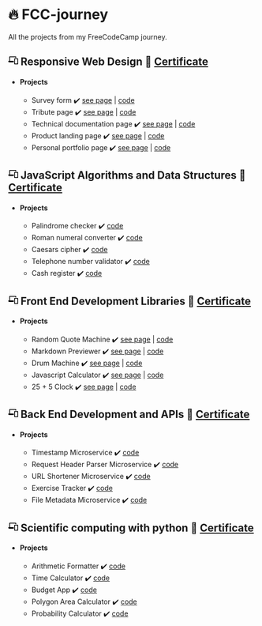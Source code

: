 # 🔥 FCC-journey
All the projects from my FreeCodeCamp journey.

## <svg width="20px" height="20px" aria-hidden="true" viewBox="0 0 640 512" xmlns="http://www.w3.org/2000/svg" class="cert-header-icon"><path d="M112 48h352v48h48V32a32.09 32.09 0 00-32-32H96a32.09 32.09 0 00-32 32v256H16a16 16 0 00-16 16v16a64.14 64.14 0 0063.91 64H352v-96H112zm492 80H420a36 36 0 00-36 36v312a36 36 0 0036 36h184a36 36 0 0036-36V164a36 36 0 00-36-36zm-12 336H432V176h160z"></path></svg> Responsive Web Design 📜 [Certificate](https://www.freecodecamp.org/certification/joelencinas/responsive-web-design)

- ####  Projects
  - Survey form ✔️  [see page](https://codepen.io/JoelEncinasMartin/pen/QWQVJar) | [code](https://github.com/JoelEncinas/fcc-journey/tree/main/responsive_web_design/Survey_form)
  - Tribute page ✔️  [see page](https://codepen.io/JoelEncinasMartin/pen/wvyjxpN) | [code](https://github.com/JoelEncinas/fcc-journey/tree/main/responsive_web_design/Tribute_page)
  - Technical documentation page ✔️  [see page](https://codepen.io/JoelEncinasMartin/pen/zYRmzoM) | [code](https://github.com/JoelEncinas/fcc-journey/tree/main/responsive_web_design/Technical_documentation_page)
  - Product landing page ✔️  [see page](https://codepen.io/JoelEncinasMartin/pen/JjpwbXE) | [code](https://github.com/JoelEncinas/fcc-journey/tree/main/responsive_web_design/Product_Landing_page)
  - Personal portfolio page ✔️  [see page](https://codepen.io/JoelEncinasMartin/pen/LYQMabB) | [code](https://github.com/JoelEncinas/fcc-journey/tree/main/responsive_web_design/Portfolio)

## <svg width="20px" height="20px" aria-hidden="true" viewBox="0 0 640 512" xmlns="http://www.w3.org/2000/svg" class="cert-header-icon"><path d="M112 48h352v48h48V32a32.09 32.09 0 00-32-32H96a32.09 32.09 0 00-32 32v256H16a16 16 0 00-16 16v16a64.14 64.14 0 0063.91 64H352v-96H112zm492 80H420a36 36 0 00-36 36v312a36 36 0 0036 36h184a36 36 0 0036-36V164a36 36 0 00-36-36zm-12 336H432V176h160z"></path></svg> JavaScript Algorithms and Data Structures 📜 [Certificate](https://www.freecodecamp.org/certification/joelencinas/javascript-algorithms-and-data-structures)

- ####  Projects
  - Palindrome checker ✔️ [code](https://github.com/JoelEncinas/fcc-journey/blob/main/javascript_algoriths_and_data_structures/palindrome_checker.js)
  - Roman numeral converter ✔️ [code](https://github.com/JoelEncinas/fcc-journey/blob/main/javascript_algoriths_and_data_structures/roman_numeral_converter.js)
  - Caesars cipher ✔️ [code](https://github.com/JoelEncinas/fcc-journey/blob/main/javascript_algoriths_and_data_structures/caesars_cipher.js)
  - Telephone number validator ✔️ [code](https://github.com/JoelEncinas/fcc-journey/blob/main/javascript_algoriths_and_data_structures/telephone_number_validator.js)
  - Cash register ✔️ [code](https://github.com/JoelEncinas/fcc-journey/blob/main/javascript_algoriths_and_data_structures/cash_register.js)
  
## <svg width="20px" height="20px" aria-hidden="true" viewBox="0 0 640 512" xmlns="http://www.w3.org/2000/svg" class="cert-header-icon"><path d="M112 48h352v48h48V32a32.09 32.09 0 00-32-32H96a32.09 32.09 0 00-32 32v256H16a16 16 0 00-16 16v16a64.14 64.14 0 0063.91 64H352v-96H112zm492 80H420a36 36 0 00-36 36v312a36 36 0 0036 36h184a36 36 0 0036-36V164a36 36 0 00-36-36zm-12 336H432V176h160z"></path></svg> Front End Development Libraries 📜 [Certificate](https://www.freecodecamp.org/certification/joelencinas/front-end-development-libraries)

- ####  Projects
  - Random Quote Machine ✔️ [see page](https://codepen.io/JoelEncinasMartin/pen/xxJMyGW) | [code](https://github.com/JoelEncinas/fcc-journey/tree/main/front_end_development_libraries/Random_quote_machine)
  - Markdown Previewer ✔️ [see page](https://codepen.io/JoelEncinasMartin/pen/jOpdXJP) | [code](https://github.com/JoelEncinas/fcc-journey/tree/main/front_end_development_libraries/Markdown_previewer)
  - Drum Machine ✔️ [see page](https://codepen.io/JoelEncinasMartin/pen/QWBoaoL) | [code](https://github.com/JoelEncinas/fcc-journey/tree/main/front_end_development_libraries/Drum_machine)
  - Javascript Calculator ✔️ [see page](https://codepen.io/JoelEncinasMartin/pen/MWqwerR) | [code](https://github.com/JoelEncinas/fcc-journey/tree/main/front_end_development_libraries/Javascript_calculator)
  - 25 + 5 Clock ✔️ [see page](https://codepen.io/JoelEncinasMartin/pen/MWqawWb) | [code](https://github.com/JoelEncinas/fcc-journey/tree/main/front_end_development_libraries/25_plus_5_clock)

## <svg width="20px" height="20px" aria-hidden="true" viewBox="0 0 640 512" xmlns="http://www.w3.org/2000/svg" class="cert-header-icon"><path d="M112 48h352v48h48V32a32.09 32.09 0 00-32-32H96a32.09 32.09 0 00-32 32v256H16a16 16 0 00-16 16v16a64.14 64.14 0 0063.91 64H352v-96H112zm492 80H420a36 36 0 00-36 36v312a36 36 0 0036 36h184a36 36 0 0036-36V164a36 36 0 00-36-36zm-12 336H432V176h160z"></path></svg> Back End Development and APIs 📜 [Certificate](https://www.freecodecamp.org/certification/joelencinas/back-end-development-and-apis)

- ####  Projects
  - Timestamp Microservice ✔️ [code](https://github.com/JoelEncinas/fcc-journey/tree/main/back_end_development_and_apis/Timestamp_Microservice)
  - Request Header Parser Microservice ✔️ [code](https://github.com/JoelEncinas/fcc-journey/tree/main/back_end_development_and_apis/Request_header_parser_microservice)
  - URL Shortener Microservice ✔️ [code](https://github.com/JoelEncinas/fcc-journey/tree/main/back_end_development_and_apis/Url_shortener_microservice)
  - Exercise Tracker ✔️ [code](https://github.com/JoelEncinas/fcc-journey/tree/main/back_end_development_and_apis/Exercise_tracker)
  - File Metadata Microservice ✔️ [code](https://github.com/JoelEncinas/fcc-journey/tree/main/back_end_development_and_apis/File_metadata)
  
## <svg width="20px" height="20px" aria-hidden="true" viewBox="0 0 640 512" xmlns="http://www.w3.org/2000/svg" class="cert-header-icon"><path d="M112 48h352v48h48V32a32.09 32.09 0 00-32-32H96a32.09 32.09 0 00-32 32v256H16a16 16 0 00-16 16v16a64.14 64.14 0 0063.91 64H352v-96H112zm492 80H420a36 36 0 00-36 36v312a36 36 0 0036 36h184a36 36 0 0036-36V164a36 36 0 00-36-36zm-12 336H432V176h160z"></path></svg> Scientific computing with python 📜 [Certificate](https://www.freecodecamp.org/certification/joelencinas/scientific-computing-with-python-v7)
  
- ####  Projects 
  - Arithmetic Formatter ✔️ [code](https://github.com/JoelEncinas/fcc-journey/blob/main/scientific_computing_with_python/Arithmetic_formatter/main.py)
  - Time Calculator ✔️ [code](https://github.com/JoelEncinas/fcc-journey/blob/main/scientific_computing_with_python/Time_calculator/main.py)
  - Budget App ✔️ [code](https://github.com/JoelEncinas/fcc-journey/blob/main/scientific_computing_with_python/Budget_app/main.py)
  - Polygon Area Calculator ✔️ [code](https://github.com/JoelEncinas/fcc-journey/tree/main/scientific_computing_with_python/Polygon_area_calculator)
  - Probability Calculator ✔️ [code](https://github.com/JoelEncinas/fcc-journey/tree/main/scientific_computing_with_python/Probability_calculator)
